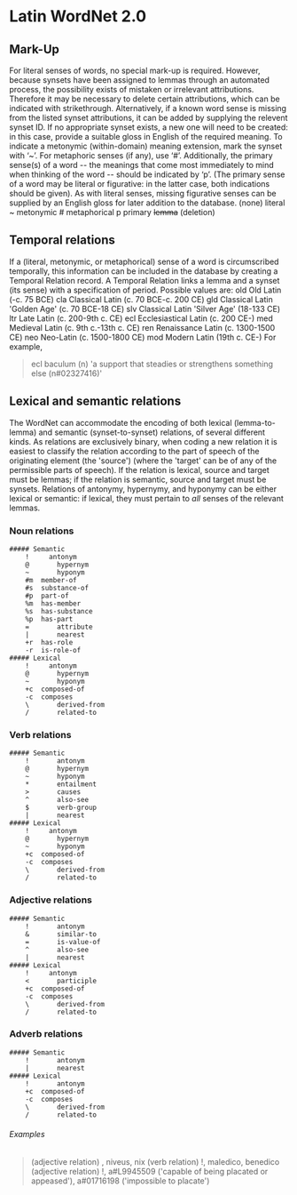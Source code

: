 # Latin WordNet 2.0


## Mark-Up
For literal senses of words, no special mark-up is required. However, because synsets have been assigned to lemmas through an automated process, the possibility exists of mistaken or irrelevant attributions. Therefore it may be necessary to delete certain attributions, which can be indicated with strikethrough. Alternatively, if a known word sense is missing from the listed synset attributions, it can be added by supplying the relevent synset ID. If no appropriate synset exists, a new one will need to be created: in this case, provide a suitable gloss in English of the required meaning. To indicate a metonymic (within-domain) meaning extension, mark the synset with ‘~’. For metaphoric senses (if any), use ‘#’. Additionally, the primary sense(s) of a word -- the meanings that come most immediately to mind when thinking of the word -- should be indicated by ‘p’. (The primary sense of a word may be literal or figurative: in the latter case, both indications should be given). As with literal senses, missing figurative senses can be supplied by an English gloss for later addition to the database.
    (none)    literal
    ~       metonymic
    #       metaphorical
    p       primary
    ~~lemma~~ (deletion)

## Temporal relations
If a (literal, metonymic, or metaphorical) sense of a word is circumscribed temporally, this information can be included in the database by creating a Temporal Relation record. A Temporal Relation links a lemma and a synset (its sense) with a specification of period. Possible values are:
        old     Old Latin (-c. 75 BCE)
        cla     Classical Latin (c. 70 BCE-c. 200 CE)
        gld     Classical Latin 'Golden Age' (c. 70 BCE-18 CE)
        slv     Classical Latin 'Silver Age' (18-133 CE)
        ltr     Late Latin (c. 200-9th c. CE)
        ecl     Ecclesiastical Latin (c. 200 CE-)
        med     Medieval Latin (c. 9th c.-13th c. CE)
        ren     Renaissance Latin (c. 1300-1500 CE)
        neo     Neo-Latin (c. 1500-1800 CE)
        mod     Modern Latin (19th c. CE-)
For example, 
> ecl baculum (n) 'a support that steadies or strengthens something else (n#02327416)'

## Lexical and semantic relations
The WordNet can accommodate the encoding of both lexical (lemma-to-lemma) and semantic (synset-to-synset) relations, of several different kinds. As relations are exclusively binary, when coding a new relation it is easiest to classify the relation according to the part of speech of the originating element (the 'source') (where the 'target' can be of any of the permissible parts of speech). If the relation is lexical, source and target must be lemmas; if the relation is semantic, source and target must be synsets. Relations of antonymy, hypernymy, and hyponymy can be either lexical or semantic: if lexical, they must pertain to *all* senses of the relevant lemmas.

### Noun relations
    ##### Semantic
        !     antonym
        @		hypernym
        ~		hyponym
        #m	member-of
        #s	substance-of
        #p	part-of
        %m	has-member
        %s	has-substance
        %p	has-part
        =		attribute
        |		nearest
        +r	has-role
        -r	is-role-of
    ##### Lexical
        !     antonym
        @		hypernym
        ~		hyponym
        +c	composed-of
        -c	composes
        \		derived-from
        /		related-to
### Verb relations
    ##### Semantic
        !		antonym
        @		hypernym
        ~		hyponym
        *		entailment
        >		causes
        ^		also-see
        $		verb-group
        |		nearest
    ##### Lexical
        !     antonym
        @		hypernym
        ~		hyponym
        +c	composed-of
        -c	composes
        \		derived-from
        /		related-to
### Adjective relations
    ##### Semantic
        !		antonym
        &		similar-to
        =		is-value-of
        ^		also-see
        |		nearest
    ##### Lexical
        !     antonym
        <		participle
        +c	composed-of
        -c	composes
        \		derived-from
        /		related-to
### Adverb relations
    ##### Semantic
        !		antonym
        |		nearest
    ##### Lexical
        !		antonym
        +c	composed-of
        -c	composes
        \		derived-from
        /		related-to

###### Examples
> (adjective relation) \, niveus, nix
> (verb relation) !, maledico, benedico
> (adjective relation) !, a#L9945509 ('capable of being placated or appeased'), a#01716198 ('impossible to placate')
